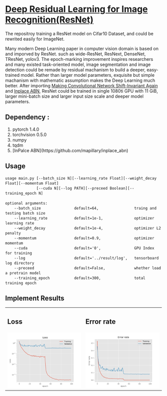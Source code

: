 # [Deep Residual Learning for Image Recognition(ResNet)](https://arxiv.org/abs/1512.03385)


<p>
The repositroy training a ResNet model on Cifar10 Dataset, and could be rewrited easily for ImageNet.
    
Many modern Deep Learning paper in computer vision domain is based on and imporved by ResNet. such as wide-ResNet, ResNext, DenseNet, TResNet, yolov3. The epoch-marking improvement inspires researchers and many existed task-oriented model, image segmentation and image detection could be remade by residual machanism to build a deeper, easy-trained model. Rather than larger model parameters, exquisite but simple machanism with mathematic assumption makes the Deep Learning much better. After importing [Making Convolutional Network Shift-Invariant Again](https://arxiv.org/abs/1904.11486) and [Inplace ABN](https://arxiv.org/abs/1712.02616), ResNet could be trained in single 1080ti GPU with 11 GiB, larger mini-batch size and larger input size scale and deeper model parameters.
</p>

## Dependency : 
<ol>
    <li>pytorch 1.4.0</li>
    <li>torchvision 0.5.0</li>
    <li>numpy</li>
    <li>tqdm</li>
    <li>[InPalce ABN](https://github.com/mapillary/inplace_abn) </li>
</ol>

## Usage

```
usage main.py [--batch_size N][--learning_rate Float][--weight_decay Float][--momentum Float]
              [--cuda N][--log PATH][--preceed Boolean][--training_epoch N]

optional arguments:
    --batch_size               default=64,                traing and testing batch size
    --learning_rate            default=1e-1,              optimizer learning rate
    --weight_decay             default=1e-4,              optimizer L2 penalty
    --momentum                 default=0.9,               optimizer momentum
    --cuda                     default='0',               GPU Index for training
    --log                      default='../result/log',   tensorboard log directory
    --preceed                  default=False,             whether load a pretrain model
    --training_epoch           default=300,               total training epoch

```

## Implement Results
<table>
  <tr>
      <td><h2>Loss</h2></td>
      <td><h2>Error rate</h2></td>
  </tr>
  <tr>
      <td><img src="result/loss.png" alt="loss" width="400"/></td>
      <td><img src="result/error_rate.png" alt="error" width="400"/></td>
    </tr>
</table>